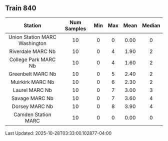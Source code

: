 ## Train 840

| Station | Num Samples | Min | Max | Mean | Median |
| :-----: | :---------: | :-: | :-: | :--: | :----: |
| Union Station MARC Washington | 10 | 0 | 0 | 0.00 | 0 |
| Riverdale MARC Nb | 10 | 0 | 4 | 1.90 | 2 |
| College Park MARC Nb | 10 | 0 | 4 | 1.60 | 2 |
| Greenbelt MARC Nb | 10 | 0 | 5 | 2.40 | 2 |
| Muirkirk MARC Nb | 10 | 0 | 6 | 2.30 | 2 |
| Laurel MARC Nb | 10 | 0 | 7 | 3.00 | 3 |
| Savage MARC Nb | 10 | 0 | 7 | 3.60 | 4 |
| Dorsey MARC Nb | 10 | 0 | 8 | 3.90 | 4 |
| Camden Station MARC | 10 | 0 | 0 | 0.00 | 0 |


Last Updated: 2025-10-28T03:33:00.102877-04:00